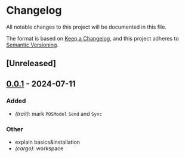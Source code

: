 # Changelog
All notable changes to this project will be documented in this file.

The format is based on [Keep a Changelog](https://keepachangelog.com/en/1.0.0/),
and this project adheres to [Semantic Versioning](https://semver.org/spec/v2.0.0.html).

## [Unreleased]

## [0.0.1](https://github.com/SichangHe/natural_syntax/compare/natural_syntax-v0.0.0...natural_syntax-v0.0.1) - 2024-07-11

### Added
- *(trait)*: mark `POSModel` `Send` and `Sync`

### Other
- explain basics&installation
- *(cargo)*: workspace
